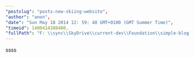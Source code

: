 ```yaml
---
"postslug": "posts-new-skiing-website",
"author": "anon",
"date": "Sun May 18 2014 12: 59: 48 GMT+0100 (GMT Summer Time)",
"timeid": 1400414388400,
"fullPath": "F: \\sync\\SkyDrive\\current-dev\\Foundation\\simple-blog.docpad\\src\\documents\\comments\\1400414388400.html.md"
---
```

ssss